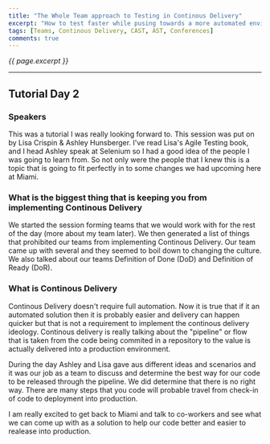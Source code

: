 ```yaml
---
title: "The Whole Team approach to Testing in Continous Delivery"
excerpt: "How to test faster while pusing towards a more automated environment of continous delivery?"
tags: [Teams, Continous Delivery, CAST, AST, Conferences]
comments: true
---
```

<i>{{ page.excerpt }}</i>
<hr />

## Tutorial Day 2

### Speakers
This was a tutorial I was really looking forward to.  This session was put on by Lisa Crispin & Ashley Hunsberger.  I've read Lisa's Agile Testing book, and I head Ashley speak at Selenium so I had a good idea of the people I was going to learn from.  So not only were the people that I knew this is a topic that is going to fit perfectly in to some changes we had upcoming here at Miami.

### What is the biggest thing that is keeping you from implementing Continous Delivery
We started the session forming teams that we would work with for the rest of the day (more about my team later).  We then generated a list of things that prohibited our teams from implementing Continous Delivery.  Our team came up with several and they seemed to boil down to changing the culture.  We also talked about our teams Definition of Done (DoD) and Definition of Ready (DoR).


### What is Continous Delivery
Continous Delivery doesn't require full automation.  Now it is true that if it an automated solution then it is probably easier and delivery can happen quicker but that is not a requirement to implement the continous delivery ideology.  Continous delivery is really talking about the "pipeline" or flow that is taken from the code being commited in a repository to the value is actually delivered into a production environment.

During the day Ashley and Lisa gave aus different ideas and scenarios and it was our job as a team to discuss and determine the best way for our code to be released through the pipeline.  We did determine that there is no right way.  There are many steps that you code will probable travel from check-in of code to deployment into production.

I am really excited to get back to Miami and talk to co-workers and see what we can come up with as a solution to help our code better and easier to realease into production.
